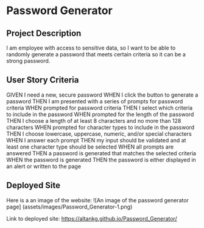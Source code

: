 # Password Generator

## Project Description

I am employee with access to sensitive data, so I want to be able to randomly generate a password that meets certain criteria so it can be a strong password.

## User Story Criteria

GIVEN I need a new, secure password
WHEN I click the button to generate a password
THEN I am presented with a series of prompts for password criteria
WHEN prompted for password criteria
THEN I select which criteria to include in the password
WHEN prompted for the length of the password
THEN I choose a length of at least 8 characters and no more than 128 characters
WHEN prompted for character types to include in the password
THEN I choose lowercase, uppercase, numeric, and/or special characters
WHEN I answer each prompt
THEN my input should be validated and at least one character type should be selected
WHEN all prompts are answered
THEN a password is generated that matches the selected criteria
WHEN the password is generated
THEN the password is either displayed in an alert or written to the page

## Deployed Site

Here is a an image of the website:
![An image of the password generator page] (assets/images/Password_Generator-1.png)

Link to deployed site: https://altankg.github.io/Password_Generator/
